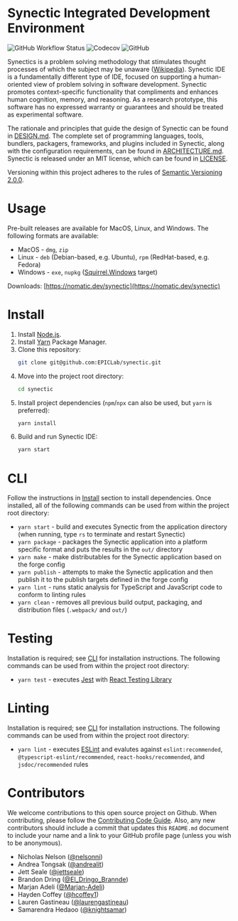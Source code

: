# Synectic Integrated Development Environment
![GitHub Workflow Status](https://img.shields.io/github/actions/workflow/status/EPICLab/synectic/production.yml?style=for-the-badge)
![Codecov](https://img.shields.io/codecov/c/github/EPICLab/synectic?style=for-the-badge)
![GitHub](https://img.shields.io/github/license/EPICLab/synectic?style=for-the-badge)

Synectics is a problem solving methodology that stimulates thought processes of which the subject may be unaware ([Wikipedia](https://en.wikipedia.org/wiki/Synectics)). Synectic IDE is a fundamentally different type of IDE, focused on supporting a human-oriented view of problem solving in software development. Synectic promotes context-specific functionality that compliments and enhances human cognition, memory, and reasoning. As a research prototype, this software has no expressed warranty or guarantees and should be treated as experimental software.

The rationale and principles that guide the design of Synectic can be found in [DESIGN.md](https://github.com/EPICLab/synectic/blob/master/DESIGN.md). The complete set of programming languages, tools, bundlers, packagers, frameworks, and plugins included in Synectic, along with the configuration requirements, can be found in [ARCHITECTURE.md](https://github.com/EPICLab/synectic/blob/master/ARCHITECTURE.md). Synectic is released under an MIT license, which can be found in [LICENSE](https://github.com/EPICLab/synectic/blob/master/LICENSE).

Versioning within this project adheres to the rules of [Semantic Versioning 2.0.0](https://semver.org/).

# Usage

Pre-built releases are available for MacOS, Linux, and Windows. The following formats are available:
* MacOS - `dmg`, `zip`
* Linux - `deb` (Debian-based, e.g. Ubuntu), `rpm` (RedHat-based, e.g. Fedora)
* Windows - `exe`, `nupkg` ([Squirrel.Windows](https://www.electronforge.io/config/makers/squirrel.windows) target)

Downloads: [https://nomatic.dev/synectic](https://nomatic.dev/synectic)

# Install

1. Install [Node.js](https://nodejs.org/en/).
2. Install [Yarn](https://yarnpkg.com/lang/en/) Package Manager.
3. Clone this repository:
    ```bash
    git clone git@github.com:EPICLab/synectic.git
    ```
4. Move into the project root directory:
    ```bash
    cd synectic
    ```
5. Install project dependencies (`npm`/`npx` can also be used, but `yarn` is preferred):
    ```bash
    yarn install
    ```
6. Build and run Synectic IDE:
    ```bash
    yarn start
    ```

# CLI

Follow the instructions in [Install](#Install) section to install dependencies. Once installed, all of the following commands can be used from within the project root directory:
* `yarn start` - build and executes Synectic from the application directory (when running, type `rs` to terminate and restart Synectic)
* `yarn package` - packages the Synectic application into a platform specific format and puts the results in the `out/` directory
* `yarn make` - make distributables for the Synectic application based on the forge config
* `yarn publish` - attempts to make the Synectic application and then publish it to the publish targets defined in the forge config
* `yarn lint` - runs static analysis for TypeScript and JavaScript code to conform to linting rules
* `yarn clean` - removes all previous build output, packaging, and distribution files (`.webpack/` and `out/`)

# Testing

Installation is required; see [CLI](#CLI) for installation instructions. The following commands can be used from within the project root directory:
* `yarn test` - executes [Jest](https://jestjs.io/) with [React Testing Library](https://testing-library.com/docs/react-testing-library/intro/)

# Linting

Installation is required; see [CLI](#CLI) for installation instructions. The following commands can be used from within the project root directory:
* `yarn lint` - executes [ESLint](https://eslint.org/) and evalutes against `eslint:recommended`, `@typescript-eslint/recommended`, `react-hooks/recommended`, and `jsdoc/recommended` rules

# Contributors

We welcome contributions to this open source project on Github. When contributing, please follow the [Contributing Code Guide](https://github.com/EPICLab/synectic/blob/master/CONTRIBUTING.md). Also, any new contributors should include a commit that updates this `README.md` document to include your name and a link to your GitHub profile page (unless you wish to be anonymous).

- Nicholas Nelson ([@nelsonni](https://github.com/nelsonni))
- Andrea Tongsak ([@andrealit](https://github.com/andrealit))
- Jett Seale ([@jettseale](https://github.com/jettseale))
- Brandon Dring ([@El_Dringo_Brannde](https://github.com/El-Dringo-Brannde))
- Marjan Adeli ([@Marjan-Adeli](https://github.com/Marjan-Adeli))
- Hayden Coffey ([@hcoffey1](https://github.com/hcoffey1))
- Lauren Gastineau ([@laurengastineau](https://github.com/laurengastineau))
- Samarendra Hedaoo ([@knightsamar](https://github.com/knightsamar))

